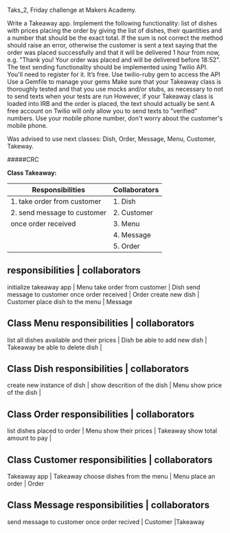 Taks_2, Friday challenge at Makers Academy.

Write a Takeaway app.
Implement the following functionality:
list of dishes with prices
placing the order by giving the list of dishes, their quantities and a number that should be the exact total. If the sum is not correct the method should raise an error, otherwise the customer is sent a text saying that the order was placed successfully and that it will be delivered 1 hour from now, e.g. "Thank you! Your order was placed and will be delivered before 18:52".
The text sending functionality should be implemented using Twilio API. You'll need to register for it. It’s free.
Use twilio-ruby gem to access the API
Use a Gemfile to manage your gems
Make sure that your Takeaway class is thoroughly tested and that you use mocks and/or stubs, as necessary to not to send texts when your tests are run
However, if your Takeaway class is loaded into IRB and the order is placed, the text should actually be sent
A free account on Twilio will only allow you to send texts to "verified" numbers. Use your mobile phone number, don't worry about the customer's mobile phone.

Was advised to use next classes: Dish, Order, Message, Menu, Customer, Takeway.

#####CRC

**Class Takeaway:**

Responsibilities               | Collaborators
-------------------------------|-------------------------
1. take order from customer    | 1. Dish
2. send message to customer    | 2. Customer
once order received            | 3. Menu
                               | 4. Message
                               | 5. Order


responsibilities | collaborators 
--------------------------------
initialize takeaway app | Menu
take order from customer | Dish
send message to customer once order received | Order
create new dish | Customer
place dish to the menu | Message

Class Menu
responsibilities | collaborators 
--------------------------------
list all dishes available and their prices | Dish
be able to add new dish | Takeaway
be able to delete dish |

Class Dish
responsibilities | collaborators 
--------------------------------
create new instance of dish |
show descrition of the dish | Menu
show price of the dish |

Class Order
responsibilities | collaborators 
--------------------------------
list dishes placed to order | Menu
show their prices | Takeaway
show total amount to pay |

Class Customer
responsibilities | collaborators 
--------------------------------
 Takeaway app | Takeaway
choose dishes from the menu | Menu
place an order | Order

Class Message 
responsibilities | collaborators 
--------------------------------
send message to customer once order recived | Customer
                                            |Takeaway